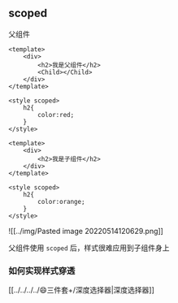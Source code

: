 ## scoped
父组件

```vue
<template>
	<div>
		<h2>我是父组件</h2>
		<Child></Child>
	</div>
</template>

<style scoped>
	h2{
		color:red;
	}
</style>
```

```vue
<template>
	<div>
		<h2>我是子组件</h2>
	</div>
</template>

<style scoped>
	h2{
		color:orange;
	}
</style>
```

![[../img/Pasted image 20220514120629.png]]

父组件使用 `scoped` 后，样式很难应用到子组件身上


### 如何实现样式穿透

[[../../../../😄三件套+/深度选择器|深度选择器]]

